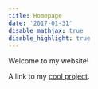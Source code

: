 ```yaml
---
title: Homepage
date: '2017-01-31'
disable_mathjax: true
disable_highlight: true
---
```


Welcome to my website!

A link to my [cool project](/cool/).
